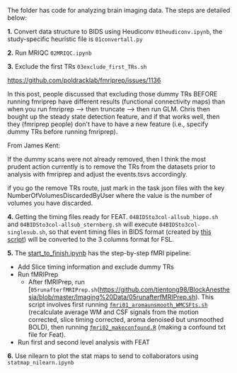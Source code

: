 The folder has code for analyzing brain imaging data. The steps are detailed below:

**1.** Convert data structure to BIDS using Heudiconv `01heudiconv.ipynb`, the study-specific heuristic file is `01convertall.py`

**2.** Run MRIQC `02MRIQC.ipynb`

**3.** Exclude the first TRs `03exclude_first_TRs.sh`

https://github.com/poldracklab/fmriprep/issues/1136

In this post, people discussed that excluding those dummy TRs BEFORE running fmriprep have different results (functional connectivity maps) than when you run fmriprep  --> then truncate --> then run GLM. Chris then bought up the steady state detection feature, and if that works well, then they (fmriprep people) don't have to have a new feature (i.e., specify dummy TRs before running fmriprep). 

From James Kent:

If the dummy scans were not already removed, then I think the most prudent action currently is to remove the TRs from the datasets prior to analysis with fmriprep and adjust the events.tsvs accordingly.

if you go the remove TRs route, just mark in the task json files with the key NumberOfVolumesDiscardedByUser where the value is the number of volumes you have discarded.

**4.** Getting the timing files ready for FEAT. `04BIDSto3col-allsub_hippo.sh` and `04BIDSto3col-allsub_sternberg.sh` will execute `04BIDSto3col-singlesub.sh`, so that event timing files in BIDS format (created by [this script](https://github.com/tientong98/BlockAnesthesia/blob/master/Behavioral%20Data/eventtiming.R)) will be converted to the 3 columns format for FSL.

**5.** The [start_to_finish.ipynb](https://github.com/tientong98/BlockAnesthesia/blob/master/Imaging%20Data/start_to_finish.ipynb) has the step-by-step fMRI pipeline:
  * Add Slice timing information and exclude dummy TRs 
  * Run fMRIPrep
    * After fMRIPrep, run [`05runafterfMRIPrep.sh`\(https://github.com/tientong98/BlockAnesthesia/blob/master/Imaging%20Data/05runafterfMRIPrep.sh). This script involves first running [`fmri01_aromaunsmooth_WMCSFts.sh`](https://github.com/tientong98/BlockAnesthesia/blob/master/Imaging%20Data/fmri01_aromaunsmooth_WMCSFts.sh) (recalculate average WM and CSF signals from the motion corrected, slice timing corrected, aroma denoised but unsmoothed BOLD), then running [`fmri02_makeconfound.R`](https://github.com/tientong98/BlockAnesthesia/blob/master/Imaging%20Data/fmri02_makeconfound.R) (making a confound txt file for Feat).
  * Run first and second level analysis with FEAT

**6.** Use nilearn to plot the stat maps to send to collaborators using `statmap_nilearn.ipynb`
